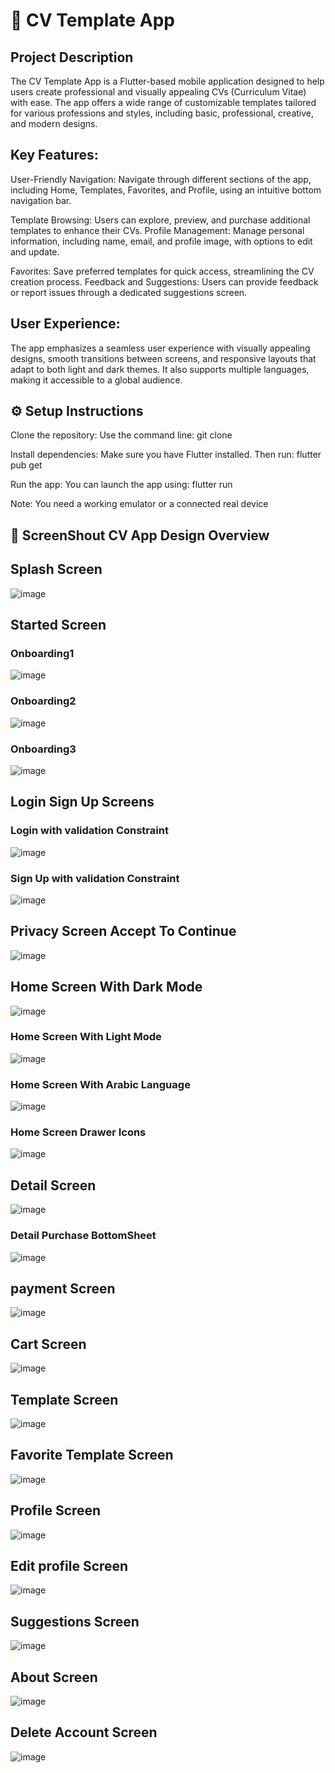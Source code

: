 # 📝 CV Template App

## Project Description
The CV Template App is a Flutter-based mobile application designed to help users create professional and visually appealing CVs (Curriculum Vitae) with ease. The app offers a wide range of customizable templates tailored for various professions and styles, including basic, professional, creative, and modern designs.

## Key Features:
User-Friendly Navigation: Navigate through different sections of the app, including Home, Templates, Favorites, and Profile, using an intuitive bottom navigation bar.

Template Browsing: Users can explore, preview, and purchase additional templates to enhance their CVs.
Profile Management: Manage personal information, including name, email, and profile image, with options to edit and update.

Favorites: Save preferred templates for quick access, streamlining the CV creation process.
Feedback and Suggestions: Users can provide feedback or report issues through a dedicated suggestions screen.

## User Experience:
The app emphasizes a seamless user experience with visually appealing designs, smooth transitions between screens, and responsive layouts that adapt to both light and dark themes. It also supports multiple languages, making it accessible to a global audience.


## ⚙️ Setup Instructions
Clone the repository: Use the command line: git clone <Your Repository Path>

Install dependencies: Make sure you have Flutter installed. Then run: flutter pub get

Run the app: You can launch the app using: flutter run

Note: You need a working emulator or a connected real device


 ## 📱 ScreenShout CV App Design Overview
 
## Splash Screen

![image](https://github.com/user-attachments/assets/9cd348ea-7ccf-4555-acc1-0e2991bd9f12)

## Started Screen

### Onboarding1

![image](https://github.com/user-attachments/assets/0e602fe2-e7b5-474d-88a6-bbc3ff9a8639)


### Onboarding2

![image](https://github.com/user-attachments/assets/56038cca-6e12-4b18-80d1-77596bc70f68)


### Onboarding3

![image](https://github.com/user-attachments/assets/7f37d188-5d54-4bdd-9d4c-5732d3abab5f)


## Login Sign Up Screens

### Login with validation Constraint

![image](https://github.com/user-attachments/assets/014f2db6-6a51-414f-a98f-605baeffdb55)

### Sign Up with validation Constraint

![image](https://github.com/user-attachments/assets/37b69c17-a496-46cc-a693-4ef619395016)

## Privacy Screen Accept To Continue

![image](https://github.com/user-attachments/assets/66eea7df-904c-47da-ba2e-7f334fc570b1)


## Home Screen With Dark Mode
![image](https://github.com/user-attachments/assets/c866ec51-30ca-4c7a-bba9-d06ce5c9c860)

### Home Screen With Light Mode
![image](https://github.com/user-attachments/assets/ce4a447d-d6b0-4ddf-b541-1daf021caace)

### Home Screen With Arabic Language

![image](https://github.com/user-attachments/assets/8b5177d2-d61c-41cd-9547-c5c8851ef747)

### Home Screen Drawer Icons

![image](https://github.com/user-attachments/assets/8844299e-94bd-475f-b611-b0592cefc9a1)


## Detail Screen

![image](https://github.com/user-attachments/assets/aa1b5cfb-ff67-4fe7-a902-caf8f6175f7c)

### Detail Purchase BottomSheet 

![image](https://github.com/user-attachments/assets/3d01d3da-9651-4342-875f-ac7d15e1ed19)


## payment Screen
![image](https://github.com/user-attachments/assets/317bfc4e-e179-4bc6-8e3a-347ed9cc605f)

## Cart Screen

![image](https://github.com/user-attachments/assets/d4ab4970-387b-431e-9f2a-dfebd54804ff)


## Template Screen

![image](https://github.com/user-attachments/assets/90b89084-bed3-4e42-89ab-2b047ec45dd7)


## Favorite Template Screen

![image](https://github.com/user-attachments/assets/2464cd67-5e11-4219-8f0f-bab344ca9fab)


##  Profile Screen

![image](https://github.com/user-attachments/assets/4f81a27f-85c9-44e0-9102-7473a8d3d5a6)

##  Edit profile Screen

![image](https://github.com/user-attachments/assets/ad5456ec-5fc7-467a-9543-60b97850b046)

## Suggestions Screen
![image](https://github.com/user-attachments/assets/5c42a849-7347-40c8-896b-503b683e41b6)

## About Screen

![image](https://github.com/user-attachments/assets/72bb33f0-70ba-4d87-adf0-17dc0542521d)

## Delete Account Screen
![image](https://github.com/user-attachments/assets/bcb07923-275c-4c1c-9609-13909ec4065c)











